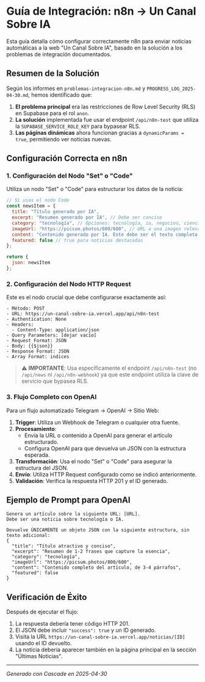 # Guía de Integración: n8n → Un Canal Sobre IA

Esta guía detalla cómo configurar correctamente n8n para enviar noticias automáticas a la web "Un Canal Sobre IA", basado en la solución a los problemas de integración documentados.

## Resumen de la Solución

Según los informes en `problemas-integracion-n8n.md` y `PROGRESS_LOG_2025-04-30.md`, hemos identificado que:

1. **El problema principal** era las restricciones de Row Level Security (RLS) en Supabase para el rol `anon`.
2. **La solución** implementada fue usar el endpoint `/api/n8n-test` que utiliza la `SUPABASE_SERVICE_ROLE_KEY` para bypasear RLS.
3. **Las páginas dinámicas** ahora funcionan gracias a `dynamicParams = true`, permitiendo ver noticias nuevas.

## Configuración Correcta en n8n

### 1. Configuración del Nodo "Set" o "Code"

Utiliza un nodo "Set" o "Code" para estructurar los datos de la noticia:

```javascript
// Si usas el nodo Code
const newsItem = {
  title: "Título generado por IA",
  excerpt: "Resumen generado por IA", // Debe ser conciso
  category: "tecnología", // Opciones: tecnología, ia, negocios, ciencia, etc.
  imageUrl: "https://picsum.photos/800/600", // URL a una imagen relevante
  content: "Contenido generado por IA. Este debe ser el texto completo de la noticia.",
  featured: false // true para noticias destacadas
};

return {
  json: newsItem
};
```

### 2. Configuración del Nodo HTTP Request

Este es el nodo crucial que debe configurarse exactamente así:

```
- Método: POST
- URL: https://un-canal-sobre-ia.vercel.app/api/n8n-test
- Authentication: None
- Headers:
  - Content-Type: application/json
- Query Parameters: [dejar vacío]
- Request Format: JSON
- Body: {{$json}}
- Response Format: JSON
- Array Format: indices
```

> ⚠️ **IMPORTANTE**: Usa específicamente el endpoint `/api/n8n-test` (no `/api/news` ni `/api/n8n-webhook`) ya que este endpoint utiliza la clave de servicio que bypasea RLS.

### 3. Flujo Completo con OpenAI

Para un flujo automatizado Telegram → OpenAI → Sitio Web:

1. **Trigger**: Utiliza un Webhook de Telegram o cualquier otra fuente.
2. **Procesamiento**: 
   - Envía la URL o contenido a OpenAI para generar el artículo estructurado.
   - Configura OpenAI para que devuelva un JSON con la estructura esperada.
3. **Transformación**: Usa el nodo "Set" o "Code" para asegurar la estructura del JSON.
4. **Envío**: Utiliza HTTP Request configurado como se indicó anteriormente.
5. **Validación**: Verifica la respuesta HTTP 201 y el ID generado.

## Ejemplo de Prompt para OpenAI

```
Genera un artículo sobre la siguiente URL: [URL]. 
Debe ser una noticia sobre tecnología o IA.

Devuelve ÚNICAMENTE un objeto JSON con la siguiente estructura, sin texto adicional:
{
  "title": "Título atractivo y conciso",
  "excerpt": "Resumen de 1-2 frases que capture la esencia",
  "category": "tecnología",
  "imageUrl": "https://picsum.photos/800/600",
  "content": "Contenido completo del artículo, de 3-4 párrafos",
  "featured": false
}
```

## Verificación de Éxito

Después de ejecutar el flujo:

1. La respuesta debería tener código HTTP 201.
2. El JSON debe incluir `"success": true` y un ID generado.
3. Visita la URL `https://un-canal-sobre-ia.vercel.app/noticias/[ID]` usando el ID devuelto.
4. La noticia debería aparecer también en la página principal en la sección "Últimas Noticias".

---

*Generado con Cascade en 2025-04-30*

